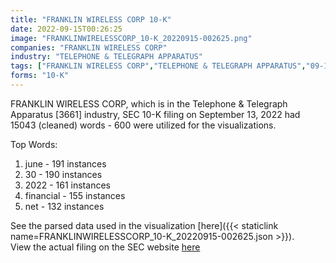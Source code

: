 ```yaml
---
title: "FRANKLIN WIRELESS CORP 10-K"
date: 2022-09-15T00:26:25
image: "FRANKLINWIRELESSCORP_10-K_20220915-002625.png"
companies: "FRANKLIN WIRELESS CORP"
industry: "TELEPHONE & TELEGRAPH APPARATUS"
tags: ["FRANKLIN WIRELESS CORP","TELEPHONE & TELEGRAPH APPARATUS","09-13-2022","10-K"]
forms: "10-K"
---
```

FRANKLIN WIRELESS CORP, which is in the Telephone & Telegraph Apparatus [3661] industry, SEC 10-K filing on September 13, 2022 had 15043 (cleaned) words - 600 were utilized for the visualizations.

Top Words:
1. june - 191 instances
2. 30 - 190 instances
3. 2022 - 161 instances
4. financial - 155 instances
5. net - 132 instances


See the parsed data used in the visualization [here]({{< staticlink name=FRANKLINWIRELESSCORP_10-K_20220915-002625.json >}}).  
View the actual filing on the SEC website [here](https://www.sec.gov/Archives/edgar/data/722572/0001683168-22-006358.txt)